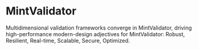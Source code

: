 # MintValidator
Multidimensional validation frameworks converge in MintValidator, driving high-performance modern-design adjectives for MintValidator: Robust, Resilient, Real-time, Scalable, Secure, Optimized.
